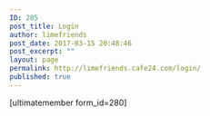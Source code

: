 ```yaml
---
ID: 285
post_title: Login
author: limefriends
post_date: 2017-03-15 20:48:46
post_excerpt: ""
layout: page
permalink: http://limefriends.cafe24.com/login/
published: true
---
```

[ultimatemember form_id=280]